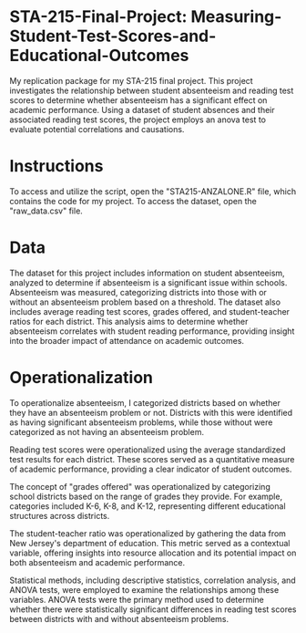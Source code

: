 # STA-215-Final-Project: Measuring-Student-Test-Scores-and-Educational-Outcomes
My replication package for my STA-215 final project. This project investigates the relationship between student absenteeism and reading test scores to determine whether absenteeism has a significant effect on academic performance. Using a dataset of student absences and their associated reading test scores, the project employs an anova test to evaluate potential correlations and causations.

# Instructions
To access and utilize the script, open the "STA215-ANZALONE.R" file, which contains the code for my project. To access the dataset, open the "raw_data.csv" file.

# Data
The dataset for this project includes information on student absenteeism, analyzed to determine if absenteeism is a significant issue within schools. Absenteeism was measured, categorizing districts into those with or without an absenteeism problem based on a threshold. The dataset also includes average reading test scores, grades offered, and student-teacher ratios for each district. This analysis aims to determine whether absenteeism correlates with student reading performance, providing insight into the broader impact of attendance on academic outcomes.

# Operationalization
To operationalize absenteeism, I categorized districts based on whether they have an absenteeism problem or not. Districts with this were identified as having significant absenteeism problems, while those without were categorized as not having an absenteeism problem.

Reading test scores were operationalized using the average standardized test results for each district. These scores served as a quantitative measure of academic performance, providing a clear indicator of student outcomes.

The concept of "grades offered" was operationalized by categorizing school districts based on the range of grades they provide. For example, categories included K-6, K-8, and K-12, representing different educational structures across districts.

The student-teacher ratio was operationalized by gathering the data from New Jersey's department of education. This metric served as a contextual variable, offering insights into resource allocation and its potential impact on both absenteeism and academic performance.

Statistical methods, including descriptive statistics, correlation analysis, and ANOVA tests, were employed to examine the relationships among these variables. ANOVA tests were the primary method used to determine whether there were statistically significant differences in reading test scores between districts with and without absenteeism problems. 
